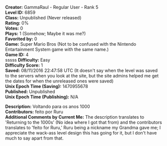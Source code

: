 **Creator:** GammaRaul - Regular User - Rank 5 <br>
**Level ID:** 6859 <br>
**Class:** Unpublished (Never released) <br>
**Rating:** 0% <br>
**Votes:** 0 <br>
**Plays:** 1 (Somehow; Maybe it was me?) <br>
**Favorited by:** 0 <br>
**Game:** Super Mario Bros (Not to be confused with the Nintendo Entartainment System game with the same name.) <br>
**Game ID:** 4 <br>sssss
**Difficulty:** Easy <br>
**Difficulty Score:** 1 <br>
**Saved:** 08/11/2016 22:47:58 UTC (It doesn't say when the level was saved to the servers when you look at the site, but the site admins helped me get the dates for when the unreleased ones were saved) <br>
**Unix Epoch Time (Saving):** 1470955678 <br>
**Published:** Unpublished <br>
**Unix Epoch Time (Publishing):** N/A

**Description:** Voltando para os anos 1000 <br>
**Contributors:** feito por Ruru <br>
**Additional Comments by Current Me:** The description translates to 'Returning to the 1000s' (No idea where I got that from) and the contributors translates to 'feito for Ruru,' Ruru being a nickname my Grandma gave me; I appreciate the wack-ass level design this has going for it, but I don't have much to say apart from that.

